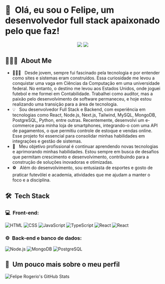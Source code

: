<h1>👋 &nbsp;Olá, eu sou o Felipe, um desenvolvedor full stack apaixonado pelo que faz!</h1>
<p align="center">
<a href="https://www.linkedin.com/in/felipe-rogerio/"><img src="https://img.shields.io/badge/-Felipe%20Rogerio%20-0077B5?style=flat-square&logo=Linkedin&logoColor=white"/></a>
<a href="mailto:felipe.rogerio@outlook.com"><img src="https://img.shields.io/badge/-felipe.rogerio@outlook.com-D14836?style=flat-square&logo=Gmail&logoColor=white"/></a>

</p>

<h2> 👨🏻‍💻 &nbsp;About Me </h2>

- 👨🏻‍💻 &nbsp; Desde jovem, sempre fui fascinado pela tecnologia e por entender como sites e sistemas eram construídos. Essa curiosidade me levou a conquistar uma vaga em Ciências da Computação em uma universidade federal. No entanto, o destino me levou aos Estados Unidos, onde joguei futebol e me formei em Contabilidade. Trabalhei como auditor, mas a paixão pelo desenvolvimento de software permaneceu, e hoje estou realizando uma transição para a área de tecnologia.
- 💡  &nbsp; Sou desenvolvedor Full Stack e Backend, com experiência em tecnologias como React, Node.js, Next.js, Tailwind, MySQL, MongoDB, PostgreSQL, Python, entre outras. Recentemente, desenvolvi um e-commerce para minha loja de smartphones, integrando-o com uma API de pagamentos, o que permitiu controle de estoque e vendas online. Esse projeto foi essencial para consolidar minhas habilidades em integrações e gestão de sistemas.
- 🚀 &nbsp; Meu objetivo profissional é continuar aprendendo novas tecnologias e aprimorando minhas habilidades. Estou sempre em busca de desafios que permitam crescimento e desenvolvimento, contribuindo para a construção de soluções inovadoras e otimizadas.
- ⚽️ &nbsp; Além do desenvolvimento, sou entusiasta de esportes e gosto de praticar futevôlei e academia, atividades que me ajudam a manter o foco e a disciplina.

<h2> 🛠 &nbsp;Tech Stack</h2>
<h3>💻 &nbsp;Front-end:</h3>

![HTML](https://img.shields.io/badge/-HTML-333333?style=flat&logo=HTML5)
![CSS](https://img.shields.io/badge/-CSS-333333?style=flat&logo=CSS3&logoColor=1572B6)
![JavaScript](https://img.shields.io/badge/-JavaScript-333333?style=flat&logo=javascript)
![TypeScript](https://img.shields.io/badge/-TypeScript-333333?style=flat&logo=typescript&logoColor=2D79C7)
![React](https://img.shields.io/badge/-React-333333?style=flat&logo=react)
![React](https://img.shields.io/badge/-React%20Native-333333?style=flat&logo=react)

<h3>⚙️ &nbsp;Back-end e banco de dados:</h3>

![Node.js](https://img.shields.io/badge/-Node.js-333333?style=flat&logo=node.js)
![MongoDB](https://img.shields.io/badge/-MongoDB-333333?style=flat&logo=mongodb)
![PostgreSQL](https://img.shields.io/badge/-PostgreSQL-333333?style=flat&logo=postgresql)


<h2>🚀 &nbsp;Um pouco mais sobre o meu perfil</h2>

![Felipe Rogerio's GitHub Stats](https://github-readme-stats.vercel.app/api?username=feliperogerioalmeida&show_icons=true&theme=dracula)
